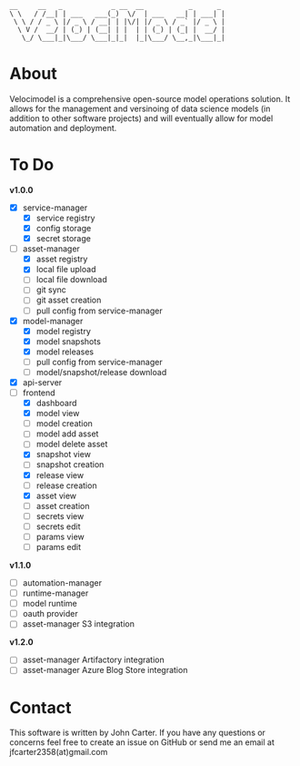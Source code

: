 ```
__     __   _            _ __  __           _      _
\ \   / /__| | ___   ___(_)  \/  | ___   __| | ___| |
 \ \ / / _ \ |/ _ \ / __| | |\/| |/ _ \ / _` |/ _ \ |
  \ V /  __/ | (_) | (__| | |  | | (_) | (_| |  __/ |
   \_/ \___|_|\___/ \___|_|_|  |_|\___/ \__,_|\___|_|
```

# About

Velocimodel is a comprehensive open-source model operations solution. It allows for the management and versinoing of data science models (in addition to other software projects) and will eventually allow for model automation and deployment.

# To Do

**v1.0.0**

- [x] service-manager
   - [x] service registry
   - [x] config storage
   - [x] secret storage
- [ ] asset-manager
   - [x] asset registry
   - [x] local file upload
   - [ ] local file download
   - [ ] git sync
   - [ ] git asset creation
   - [ ] pull config from service-manager
- [x] model-manager
   - [x] model registry
   - [x] model snapshots
   - [x] model releases
   - [ ] pull config from service-manager
   - [ ] model/snapshot/release download
- [x] api-server
- [ ] frontend
   - [x] dashboard
   - [x] model view
   - [ ] model creation
   - [ ] model add asset
   - [ ] model delete asset
   - [x] snapshot view
   - [ ] snapshot creation
   - [x] release view
   - [ ] release creation
   - [x] asset view
   - [ ] asset creation
   - [ ] secrets view
   - [ ] secrets edit
   - [ ] params view
   - [ ] params edit

**v1.1.0**

- [ ] automation-manager
- [ ] runtime-manager
- [ ] model runtime
- [ ] oauth provider
- [ ] asset-manager S3 integration

**v1.2.0**

- [ ] asset-manager Artifactory integration
- [ ] asset-manager Azure Blog Store integration

# Contact

This software is written by John Carter. If you have any questions or concerns feel free to create an issue on GitHub or send me an email at jfcarter2358(at)gmail.com
